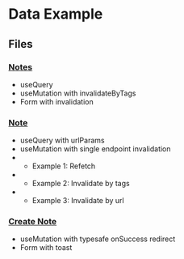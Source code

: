 # Data Example

## Files

### [Notes](src/pages/Notes/Notes.tsx)

- useQuery
- useMutation with invalidateByTags
- Form with invalidation

### [Note](src/pages/Note/Note.tsx)

- useQuery with urlParams
- useMutation with single endpoint invalidation
- - Example 1: Refetch
- - Example 2: Invalidate by tags
- - Example 3: Invalidate by url

### [Create Note](src/pages/CreateNote/CreateNote.tsx)

- useMutation with typesafe onSuccess redirect
- Form with toast

